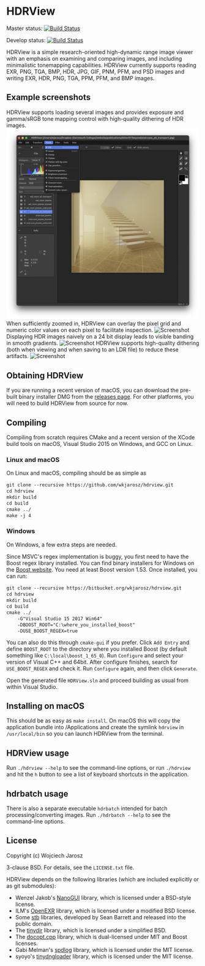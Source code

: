 # HDRView

Master status:
[![Build Status](https://github.com/wkjarosz/hdrview/actions/workflows/main.yml/badge.svg?branch=master)](https://github.com/wkjarosz/hdrview/actions/workflows/main.yml)

Develop status:
[![Build Status](https://github.com/wkjarosz/hdrview/actions/workflows/main.yml/badge.svg?branch=develop)](https://github.com/wkjarosz/hdrview/actions/workflows/main.yml)

HDRView is a simple research-oriented high-dynamic range image viewer with an emphasis on examining and comparing images, and including minimalistic tonemapping capabilities. HDRView currently supports reading EXR, PNG, TGA, BMP, HDR, JPG, GIF, PNM, PFM, and PSD images and writing EXR, HDR, PNG, TGA, PPM, PFM, and BMP images.

## Example screenshots
HDRView supports loading several images and provides exposure and gamma/sRGB tone mapping control with high-quality dithering of HDR images.
![Screenshot](resources/screenshot1.png "Screenshot1")
When sufficiently zoomed in, HDRView can overlay the pixel grid and numeric color values on each pixel to facilitate inspection.
![Screenshot](resources/screenshot2.png "Screenshot2")
Displaying HDR images naively on a 24 bit display leads to visible banding in smooth gradients.
![Screenshot](resources/screenshot3.png "Screenshot3")
HDRView supports high-quality dithering (both when viewing and when saving to an LDR file) to reduce these artifacts.
![Screenshot](resources/screenshot4.png "Screenshot4")

## Obtaining HDRView

If you are running a recent version of macOS, you can download the pre-built binary installer DMG from the [releases page](https://bitbucket.org/wkjarosz/hdrview/downloads). For other platforms, you will need to build HDRView from source for now.

## Compiling

Compiling from scratch requires CMake and a recent version of the XCode build tools on macOS, Visual Studio 2015 on Windows, and GCC on Linux.

### Linux and macOS

On Linux and macOS, compiling should be as simple as

    git clone --recursive https://github.com/wkjarosz/hdrview.git
    cd hdrview
    mkdir build
    cd build
    cmake ../
    make -j 4

### Windows

On Windows, a few extra steps are needed.

Since MSVC's regex implementation is buggy, you first need to have the Boost regex library installed. You can find binary installers for Windows on the [Boost website](http://www.boost.org/). You need at least Boost version 1.53. Once installed, you can run:

    git clone --recursive https://bitbucket.org/wkjarosz/hdrview.git
    cd hdrview
    mkdir build
    cd build
    cmake ../
        -G"Visual Studio 15 2017 Win64" 
        -DBOOST_ROOT="C:\where_you_installed_boost"
        -DUSE_BOOST_REGEX=true

You can also do this through ``cmake-gui`` if you prefer. Click ``Add Entry`` and define ``BOOST_ROOT`` to the directory where you installed Boost (by default something like ``C:\local\boost_1_65_0``). Run ``Configure`` and select your version of Visual C++ and 64bit. After configure finishes, search for ``USE_BOOST_REGEX`` and check it. Run ``Configure`` again, and then click ``Generate``.

Open the generated file ``HDRView.sln`` and proceed building as usual from within Visual Studio.


## Installing on macOS

This should be as easy as ``make install``. On macOS this will copy the application bundle into /Applications and create the symlink ``hdrview`` in ``/usr/local/bin`` so you can launch HDRView from the terminal.

## HDRView usage

Run ``./hdrview --help`` to see the command-line options, or run ``./hdrview `` and hit the ``h`` button to see a list of keyboard shortcuts in the application.

## hdrbatch usage

There is also a separate executable ``hdrbatch`` intended for batch processing/converting images. Run ``./hdrbatch --help`` to see the command-line options.

## License

Copyright (c) Wojciech Jarosz

3-clause BSD. For details, see the ``LICENSE.txt`` file.

HDRView depends on the following libraries (which are included explicitly or as git submodules):

* Wenzel Jakob's [NanoGUI](https://github.com/mitsuba-renderer/nanogui) library, which is licensed under a BSD-style license.
* ILM's [OpenEXR](http://www.openexr.com) library, which is licensed under a modified BSD license.
* Some [stb](https://github.com/nothings/stb) libraries, developed by Sean Barrett and released into the public domain.
* The [tinydir](https://github.com/cxong/tinydir/) library, which is licensed under a simplified BSD.
* The [docopt.cpp](https://github.com/docopt/docopt.cpp) library, which is dual-licensed under MIT and Boost licenses.
* Gabi Melman's [spdlog](https://github.com/gabime/spdlog) library, which is licensed under the MIT license.
* syoyo's [tinydngloader](https://github.com/syoyo/tinydngloader) library, which is licensed under the MIT license.
